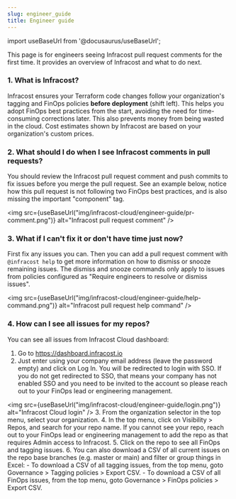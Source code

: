 ```yaml
---
slug: engineer_guide
title: Engineer guide
---
```


import useBaseUrl from '@docusaurus/useBaseUrl';

This page is for engineers seeing Infracost pull request comments for the first time. It provides an overview of Infracost and what to do next.

### 1. What is Infracost?
Infracost ensures your Terraform code changes follow your organization's tagging and FinOps policies **before deployment** (shift left). This helps you adopt FinOps best practices from the start, avoiding the need for time-consuming corrections later. This also prevents money from being wasted in the cloud. Cost estimates shown by Infracost are based on your organization's custom prices.

### 2. What should I do when I see Infracost comments in pull requests?
You should review the Infracost pull request comment and push commits to fix issues before you merge the pull request. See an example below, notice how this pull request is not following two FinOps best practices, and is also missing the important "component" tag.

<img src={useBaseUrl("img/infracost-cloud/engineer-guide/pr-comment.png")} alt="Infracost pull request comment" />

### 3. What if I can't fix it or don't have time just now?
First fix any issues you can. Then you can add a pull request comment with `@infracost help` to get more information on how to dismiss or snooze remaining issues. The dismiss and snooze commands only apply to issues from policies configured as "Require engineers to resolve or dismiss issues".

<img src={useBaseUrl("img/infracost-cloud/engineer-guide/help-command.png")} alt="Infracost pull request help command" />

### 4. How can I see all issues for my repos?
You can see all issues from Infracost Cloud dashboard:
1. Go to https://dashboard.infracost.io
2. Just enter using your company email address (leave the password empty) and click on Log In. You will be redirected to login with SSO. If you do not get redirected to SSO, that means your company has not enabled SSO and you need to be invited to the account so please reach out to your FinOps lead or engineering management.
  
  <img src={useBaseUrl("img/infracost-cloud/engineer-guide/login.png")} alt="Infracost Cloud login" />
3. From the organization selector in the top menu, select your organization.
4. In the top menu, click on Visibility > Repos, and search for your repo name. If you cannot see your repo, reach out to your FinOps lead or engineering management to add the repo as that requires Admin access to Infracost.
5. Click on the repo to see all FinOps and tagging issues.
6. You can also download a CSV of all current issues on the repo base branches (e.g. master or main) and filter or group things in Excel:
    - To download a CSV of all tagging issues, from the top menu, goto Governance > Tagging policies > Export CSV.
    - To download a CSV of all FinOps issues, from the top menu, goto Governance > FinOps policies > Export CSV.
